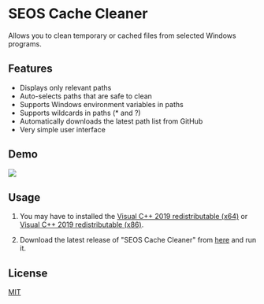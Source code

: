 # SEOS Cache Cleaner

Allows you to clean temporary or cached files from selected Windows programs.

## Features
- Displays only relevant paths
- Auto-selects paths that are safe to clean
- Supports Windows environment variables in paths
- Supports wildcards in paths (\* and ?)
- Automatically downloads the latest path list from GitHub
- Very simple user interface

## Demo
![](https://i.imgur.com/O4kczvC.jpg)

## Usage

1. You may have to installed the [Visual C++ 2019 redistributable (x64)](https://aka.ms/vs/16/release/vc_redist.x64.exe) or [Visual C++ 2019 redistributable (x86)](https://aka.ms/vs/16/release/vc_redist.x86.exe).

2. Download the latest release of "SEOS Cache Cleaner" from [here](https://github.com/Berny23/SEOS-CacheCleaner/releases/latest) and run it.

## License
[MIT](https://choosealicense.com/licenses/mit/)
